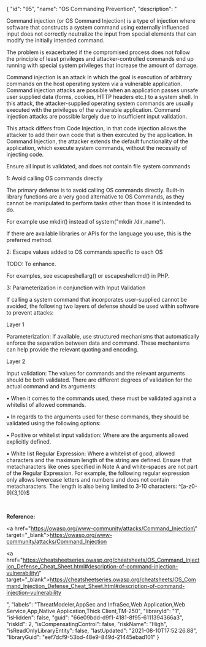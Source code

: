 {
  "id": "95",
  "name": "OS Commanding Prevention",
  "description": "<p>Command injection (or OS Command Injection) is a type of injection where software that constructs a system command using externally influenced input does not correctly neutralize the input from special elements that can modify the initially intended command.<br /></p><p>The problem is exacerbated if the compromised process does not follow the principle of least privileges and attacker-controlled commands end up running with special system privileges that increase the amount of damage.</p><p>Command injection is an attack in which the goal is execution of arbitrary commands on the host operating system via a vulnerable application. Command injection attacks are possible when an application passes unsafe user supplied data (forms, cookies, HTTP headers etc.) to a system shell. In this attack, the attacker-supplied operating system commands are usually executed with the privileges of the vulnerable application. Command injection attacks are possible largely due to insufficient input validation.</p><p>This attack differs from Code Injection, in that code injection allows the attacker to add their own code that is then executed by the application. In Command Injection, the attacker extends the default functionality of the application, which execute system commands, without the necessity of injecting code.</p><p>Ensure all input is validated, and does not contain file system commands</p><p>1: Avoid calling OS commands directly</p><p>The primary defense is to avoid calling OS commands directly. Built-in library functions are a very good alternative to OS Commands, as they cannot be manipulated to perform tasks other than those it is intended to do.</p><p>For example use mkdir() instead of system(&quot;mkdir /dir_name&quot;).</p><p>If there are available libraries or APIs for the language you use, this is the preferred method.</p><p>2: Escape values added to OS commands specific to each OS</p><p>TODO: To enhance.</p><p>For examples, see escapeshellarg() or escapeshellcmd() in PHP.</p><p>3: Parameterization in conjunction with Input Validation</p><p>If calling a system command that incorporates user-supplied cannot be avoided, the following two layers of defense should be used within software to prevent attacks:</p><p>Layer 1</p><p>Parameterization: If available, use structured mechanisms that automatically enforce the separation between data and command. These mechanisms can help provide the relevant quoting and encoding.</p><p>Layer 2</p><p>Input validation: The values for commands and the relevant arguments should be both validated. There are different degrees of validation for the actual command and its arguments:</p><p>• When it comes to the commands used, these must be validated against a whitelist of allowed commands.</p><p>• In regards to the arguments used for these commands, they should be validated using the following options:</p><p>• Positive or whitelist input validation: Where are the arguments allowed explicitly defined.</p><p>• White list Regular Expression: Where a whitelist of good, allowed characters and the maximum length of the string are defined. Ensure that metacharacters like ones specified in Note A and white-spaces are not part of the Regular Expression. For example, the following regular expression only allows lowercase letters and numbers and does not contain metacharacters. The length is also being limited to 3-10 characters: ^[a-z0-9]{3,10}$</p><p><br /></p><p><b>Reference:</b></p><p><a href=\"https://owasp.org/www-community/attacks/Command_Injection\" target=\"_blank\">https://owasp.org/www-community/attacks/Command_Injection</a></p><p><a href=\"https://cheatsheetseries.owasp.org/cheatsheets/OS_Command_Injection_Defense_Cheat_Sheet.html#description-of-command-injection-vulnerability\" target=\"_blank\">https://cheatsheetseries.owasp.org/cheatsheets/OS_Command_Injection_Defense_Cheat_Sheet.html#description-of-command-injection-vulnerability</a></p>",
  "labels": "ThreatModeler,AppSec and InfraSec,Web Application,Web Service,App,Native Application,Thick Client,TM-250",
  "libraryId": "1",
  "isHidden": false,
  "guid": "66e09bdd-d9f1-4181-8f95-6111394366a3",
  "riskId": 2,
  "isCompensatingControl": false,
  "riskName": "High",
  "isReadOnlyLibraryEntity": false,
  "lastUpdated": "2021-08-10T17:52:26.88",
  "libraryGuid": "eef7dcf9-53bd-48e9-849d-21445ebad101"
}